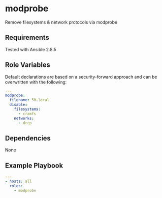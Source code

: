 modprobe
========

Remove filesystems & network protocols via modprobe

Requirements
------------

Tested with Ansible 2.8.5

Role Variables
--------------

Default declarations are based on a security-forward approach and can be overwritten with the following:

```yaml
---
modprobe:
  filename: 50-local
  disable:
    filesystems:
      - cramfs
    networks:
      - dccp
```

Dependencies
------------

None

Example Playbook
----------------

```yaml
---
- hosts: all
  roles:
    - modprobe
```
